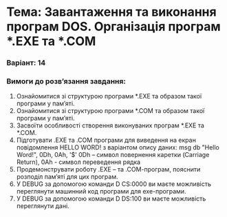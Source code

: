 # Тема: Завантаження та виконання програм DOS. Організація програм *.ЕХЕ та *.СОМ
### Варіант: 14

### Вимоги до розв’язання завдання: <br>
1. Ознайомитися зі структурою програми *.ЕХЕ та образом такої програми у пам’яті.
2. Ознайомитися зі структурою програми *.СОМ та образом такої програми у пам’яті.
3. Засвоїти особливості створення виконуваних програм *.ЕХЕ та *.СОМ.
4. Підготувати .ЕХЕ та .СОМ програми для виведення на екран повідомлення HELLO WORD! з варіантом опису даних:
msg db "Hello Word!", 0Dh, 0Ah, '$' 0Dh – символ повернення каретки (Carriage Return), 0Ah - символ переведення рядка
5. Продемонструвати роботу .ЕХЕ – та .СОМ-програм, пояcнити розподіл пам’яті для цих програм.
6. У DEBUG за допомогою команди D CS:0000 ви маєте можливість переглянути машинний код програми для ехе-програми.
7. У DEBUG за допомогою команди D DS:100 ви маєте можливість переглянути дані.